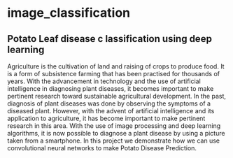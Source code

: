 # image_classification

## Potato Leaf disease c lassification using deep learning

Agriculture is the cultivation of land and raising of crops to produce food. It is a form of subsistence farming that has been practised for thousands of years. With the advancement in technology and the use of artificial intelligence in diagnosing plant diseases, it becomes important to make pertinent research toward sustainable agricultural development. In the past, diagnosis of plant diseases was done by observing the symptoms of a diseased plant. However, with the advent of artificial intelligence and its application to agriculture, it has become important to make pertinent research in this area. With the use of image processing and deep learning algorithms, it is now possible to diagnose a plant disease by using a picture taken from a smartphone. 
In this project we demonstrate how we can use convolutional neural networks to make Potato Disease Prediction.
